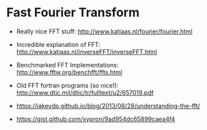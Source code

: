 # Fast Fourier Transform


- Really nice FFT stuff: http://www.katjaas.nl/fourier/fourier.html
- Incredible explanation of FFT: http://www.katjaas.nl/inverseFFT/inverseFFT.html
- Benchmarked FFT Implementations: http://www.fftw.org/benchfft/ffts.html
- Old FFT fortran programs (so nice!): http://www.dtic.mil/dtic/tr/fulltext/u2/657019.pdf
- https://jakevdp.github.io/blog/2013/08/28/understanding-the-fft/

- https://gist.github.com/xypron/9ad954dc65899caea4f4
